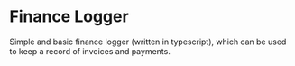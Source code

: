 # Finance Logger

Simple and basic finance logger (written in typescript), which can be used to keep a record of invoices and payments.
